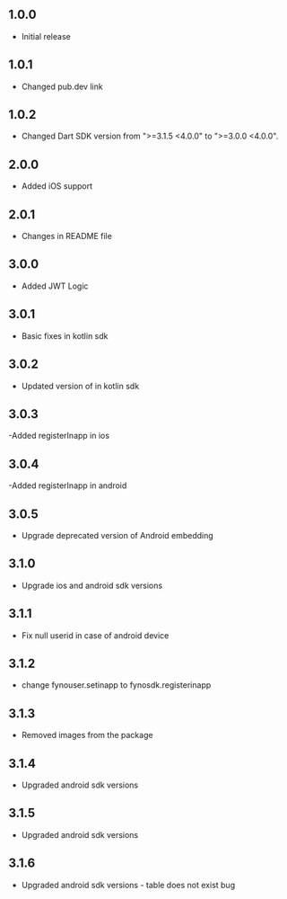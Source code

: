 ## 1.0.0

- Initial release

## 1.0.1

- Changed pub.dev link

## 1.0.2

- Changed Dart SDK version from ">=3.1.5 <4.0.0" to ">=3.0.0 <4.0.0".

## 2.0.0

- Added iOS support

## 2.0.1

- Changes in README file

## 3.0.0

- Added JWT Logic

## 3.0.1

- Basic fixes in kotlin sdk

## 3.0.2

- Updated version of in kotlin sdk

## 3.0.3

-Added registerInapp in ios

## 3.0.4

-Added registerInapp in android

## 3.0.5

- Upgrade deprecated version of Android embedding

## 3.1.0

- Upgrade ios and android sdk versions

## 3.1.1

- Fix null userid in case of android device

## 3.1.2

- change fynouser.setinapp to fynosdk.registerinapp

## 3.1.3

- Removed images from the package

## 3.1.4

- Upgraded android sdk versions

## 3.1.5

- Upgraded android sdk versions

## 3.1.6

- Upgraded android sdk versions - table does not exist bug
